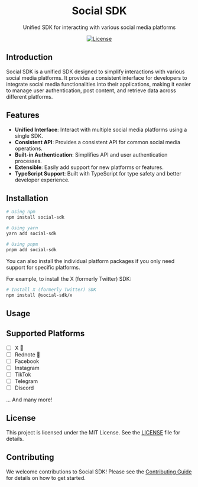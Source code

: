 <p align="center">
  <h1 align="center">Social SDK</h1>
  <p align="center">
    Unified SDK for interacting with various social media platforms
  </p>
</p>

<p align="center">
    <a href="https://opensource.org/licenses/MIT" rel="nofollow"><img src="https://img.shields.io/github/license/socialmated/social-sdk" alt="License"></a>
</p>

## Introduction

Social SDK is a unified SDK designed to simplify interactions with various social media platforms.
It provides a consistent interface for developers to integrate social media functionalities into their applications, making it easier to manage user authentication, post content, and retrieve data across different platforms.

## Features

- **Unified Interface**: Interact with multiple social media platforms using a single SDK.
- **Consistent API**: Provides a consistent API for common social media operations.
- **Built-in Authentication**: Simplifies API and user authentication processes.
- **Extensible**: Easily add support for new platforms or features.
- **TypeScript Support**: Built with TypeScript for type safety and better developer experience.

## Installation

```bash
# Using npm
npm install social-sdk

# Using yarn
yarn add social-sdk

# Using pnpm
pnpm add social-sdk
```

You can also install the individual platform packages if you only need support for specific platforms.

For example, to install the X (formerly Twitter) SDK:

```bash
# Install X (formerly Twitter) SDK
npm install @social-sdk/x
```

## Usage

## Supported Platforms

- [ ] X :construction:
- [ ] Rednote :construction:
- [ ] Facebook
- [ ] Instagram
- [ ] TikTok
- [ ] Telegram
- [ ] Discord

... And many more!

## License

This project is licensed under the MIT License. See the [LICENSE](./LICENSE) file for details.

## Contributing

We welcome contributions to Social SDK! Please see the [Contributing Guide](./CONTRIBUTING.md) for details on how to get started.
